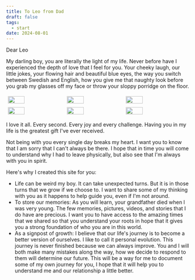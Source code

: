 ```yaml
---
title: To Leo from Dad
draft: false
tags:
  - start
date: 2024-08-01
---
```


Dear Leo

My darling boy, you are literally the light of my life. Never before have I experienced the depth of love that I feel for you. Your cheeky laugh, our little jokes, your flowing hair and beautiful blue eyes, the way you switch between Swedish and English, how you give me that naughty look before you grab my glasses off my face or throw your sloppy porridge on the floor.

<div style="display: flex; flex-wrap: wrap;">
  <img src="C:\Users\grant\Documents\leo-journal\public\images\Leo-glasses\IMG_4739.JPG" style="width: 30%; margin: 5px;">
  <img src="C:\Users\grant\Documents\leo-journal\public\images\Leo-glasses\IMG_4740.JPG" style="width: 30%; margin: 5px;">
  <img src="C:\Users\grant\Documents\leo-journal\public\images\Leo-glasses\IMG_4741.JPG" style="width: 30%; margin: 5px;">
  <img src="C:\Users\grant\Documents\leo-journal\public\images\Leo-glasses\IMG_4743.JPG" style="width: 30%; margin: 5px;">
  <img src="C:\Users\grant\Documents\leo-journal\public\images\Leo-glasses\IMG_4744.JPG" style="width: 30%; margin: 5px;">
  <img src="C:\Users\grant\Documents\leo-journal\public\images\Leo-glasses\IMG_4746.JPG" style="width: 30%; margin: 5px;">
  <!-- More images -->
</div>


I love it all. Every second. Every joy and every challenge. Having you in my life is the greatest gift I've ever received.

Not being with you every single day breaks my heart. I want you to know that I am sorry that I can't always be there. I hope that in time you will come to understand why I had to leave physically, but also see that I'm always with you in spirit.

Here's why I created this site for you:

- Life can be weird my boy. It can take unexpected turns. But it is in those turns that we grow if we choose to. I want to share some of my thinking with you as it happens to help guide you, even if I'm not around.
- To store our memories: As you will learn, your grandfather died when I was very young. The few memories, pictures, videos, and stories that I do have are precious. I want you to have access to the amazing times that we shared so that you understand your roots in hope that it gives you a strong foundation of who you are in this world.
- As a signpost of growth: I believe that our life's journey is to become a better version of ourselves. I like to call it personal evolution. This journey is never finished because we can always improve. You and I will both make many mistakes along the way, how we decide to respond to them will determine our future. This will be a way for me to document some of my own journey for you, I hope that it will help you to understand me and our relationship a little better.
